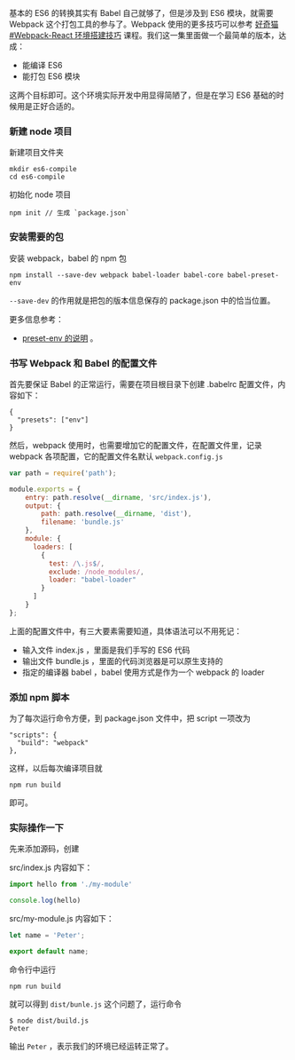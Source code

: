 基本的 ES6 的转换其实有 Babel 自己就够了，但是涉及到 ES6 模块，就需要 Webpack 这个打包工具的参与了。Webpack 使用的更多技巧可以参考 [好奇猫#Webpack-React 环境搭建技巧](http://haoqicat.com/webpack-react-tricks) 课程。我们这一集里面做一个最简单的版本，达成：

- 能编译 ES6
- 能打包 ES6 模块

这两个目标即可。这个环境实际开发中用显得简陋了，但是在学习 ES6 基础的时候用是正好合适的。


### 新建 node 项目

新建项目文件夹

```
mkdir es6-compile
cd es6-compile
```

初始化 node 项目

```
npm init // 生成 `package.json`
```

### 安装需要的包

安装 webpack，babel 的 npm 包


```
npm install --save-dev webpack babel-loader babel-core babel-preset-env
```

`--save-dev` 的作用就是把包的版本信息保存的 package.json 中的恰当位置。

更多信息参考：

- [preset-env 的说明](http://babeljs.io/docs/plugins/preset-env/) 。

### 书写 Webpack 和 Babel 的配置文件

首先要保证 Babel 的正常运行，需要在项目根目录下创建 .babelrc 配置文件，内容如下：

```
{
  "presets": ["env"]
}
```


然后，webpack 使用时，也需要增加它的配置文件，在配置文件里，记录 webpack 各项配置，它的配置文件名默认 `webpack.config.js`

```js
var path = require('path');

module.exports = {
    entry: path.resolve(__dirname, 'src/index.js'),
    output: {
        path: path.resolve(__dirname, 'dist'),
        filename: 'bundle.js'
    },
    module: {
      loaders: [
        {
          test: /\.js$/,
          exclude: /node_modules/,
          loader: "babel-loader"
        }
      ]
    }
};

```

上面的配置文件中，有三大要素需要知道，具体语法可以不用死记：

- 输入文件 index.js ，里面是我们手写的 ES6 代码
- 输出文件 bundle.js ，里面的代码浏览器是可以原生支持的
- 指定的编译器 babel ，babel 使用方式是作为一个 webpack 的 loader


### 添加 npm 脚本

为了每次运行命令方便，到 package.json 文件中，把 script 一项改为

```
"scripts": {
  "build": "webpack"
},
```

这样，以后每次编译项目就

```
npm run build
```

即可。

### 实际操作一下

先来添加源码，创建

src/index.js 内容如下：

```js
import hello from './my-module'

console.log(hello)
```

src/my-module.js 内容如下：

```js
let name = 'Peter';

export default name;
```

命令行中运行

```
npm run build
```

就可以得到 `dist/bunle.js` 这个问题了，运行命令

```
$ node dist/build.js
Peter
```

输出 `Peter` ，表示我们的环境已经运转正常了。
